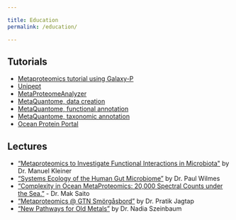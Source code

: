 ```yaml
---

title: Education
permalink: /education/

---
```


## Tutorials

* [Metaproteomics tutorial using Galaxy-P](https://training.galaxyproject.org/training-material/topics/proteomics/tutorials/metaproteomics/tutorial.html)
* [Unipept](https://www.sciencedirect.com/science/article/abs/pii/S1874391917301896)
* [MetaProteomeAnalyzer](http://www.mpa.ovgu.de/index.php/tutorials/)
* [MetaQuantome, data creation](https://training.galaxyproject.org/training-material/topics/proteomics/tutorials/metaquantome-data-creation/tutorial.html)
* [MetaQuantome, functional annotation](https://training.galaxyproject.org/training-material/topics/proteomics/tutorials/metaquantome-function/tutorial.html)
* [MetaQuantome, taxonomic annotation](https://training.galaxyproject.org/training-material/topics/proteomics/tutorials/metaquantome-taxonomy/tutorial.html)
* [Ocean Protein Portal](https://proteinportal.whoi.edu/about)


## Lectures

* [“Metaproteomics to Investigate Functional Interactions in Microbiota"](https://www.youtube.com/watch?v=4xv46IFWNxo) by Dr. Manuel Kleiner
* [“Systems Ecology of the Human Gut Microbiome”](https://www.youtube.com/watch?v=QR9pX5nBnGE) by Dr. Paul Wilmes
* [“Complexity in Ocean MetaProteomics: 20,000 Spectral Counts under the Sea.”](https://www.youtube.com/watch?v=MGJmdqBQlfM) - Dr. Mak Saito
* [“Metaproteomics @ GTN Smörgåsbord”](https://www.youtube.com/watch?v=3_yaPp-RCFw) by Dr. Pratik Jagtap
* [“New Pathways for Old Metals”](https://www.youtube.com/watch?v=ohmtTWCD4mw) by Dr. Nadia Szeinbaum

